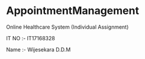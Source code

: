 # AppointmentManagement

Online Healthcare System (Individual Assignment)

IT NO :-  IT17168328

Name :- Wijesekara D.D.M
